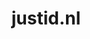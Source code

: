 ---
layout: post
title: "justid.nl"
internal_url: "/dutchgov/justid.nl.html"
subdomains_count: 29
all_subdomains_count: 63
urls_count: 26
ssl_rank: 0
http_rank: 56.5
url_link: /data/justid.nl/urls.txt
all_subdomains_link: /data/justid.nl/all_subdomains.txt
subdomains_link: /data/justid.nl/subdomains.txt
categories: dutchgov
---